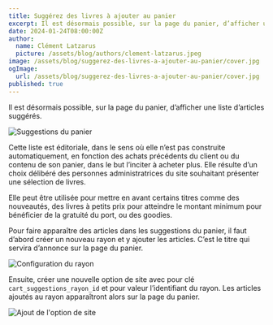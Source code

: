 ```yaml
---
title: Suggérez des livres à ajouter au panier
excerpt: Il est désormais possible, sur la page du panier, d’afficher une liste d’articles suggérés.
date: 2024-01-24T08:00:00Z
author:
  name: Clément Latzarus
  picture: /assets/blog/authors/clement-latzarus.jpeg
image: /assets/blog/suggerez-des-livres-a-ajouter-au-panier/cover.jpg
ogImage:
  url: /assets/blog/suggerez-des-livres-a-ajouter-au-panier/cover.jpg
published: true
---
```


Il est désormais possible, sur la page du panier, d’afficher une liste d’articles suggérés.

![Suggestions du panier](/assets/blog/suggerez-des-livres-a-ajouter-au-panier/suggestions-du-panier.png)

Cette liste est éditoriale, dans le sens où elle n’est pas construite automatiquement, en fonction des achats précédents
du client ou du contenu de son panier, dans le but l’inciter à acheter plus. Elle résulte d’un choix délibéré des
personnes administratrices du site souhaitant présenter une sélection de livres.

Elle peut être utilisée pour mettre en avant certains titres comme des nouveautés, des livres à petits prix pour
atteindre le montant minimum pour bénéficier de la gratuité du port, ou des goodies.

Pour faire apparaître des articles dans les suggestions du panier, il faut d’abord créer un nouveau rayon et y ajouter
les articles. C’est le titre qui servira d’annonce sur la page du panier.

![Configuration du rayon](/assets/blog/suggerez-des-livres-a-ajouter-au-panier/configuration-du-rayon.png)

Ensuite, créer une nouvelle option de site avec pour clé `cart_suggestions_rayon_id` et pour valeur l’identifiant du
rayon. Les articles ajoutés au rayon apparaîtront alors sur la page du panier.

![Ajout de l'option de site](/assets/blog/suggerez-des-livres-a-ajouter-au-panier/ajout-option-de-site.png)
